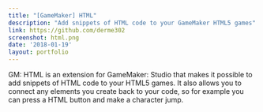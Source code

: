 ```yaml
---
title: "[GameMaker] HTML"
description: "Add snippets of HTML code to your GameMaker HTML5 games"
link: https://github.com/derme302
screenshot: html.png
date: '2018-01-19'
layout: portfolio
---
```


GM: HTML is an extension for GameMaker: Studio that makes it possible to add snippets of HTML code to your HTML5 games. It also allows you to connect any elements you create back to your code, so for example you can press a HTML button and make a character jump.
